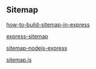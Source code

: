## Sitemap
[how-to-build-sitemap-in-express](http://stackoverflow.com/questions/27162617/how-to-build-sitemap-in-express-js)

[express-sitemap](https://www.npmjs.com/package/express-sitemap)

[sitemap-nodejs-express](http://nodejs.blog.br/2015/02/generating-blog-sitemap-nodejs-express-framework)

[sitemap.js](https://github.com/ekalinin/sitemap.js)